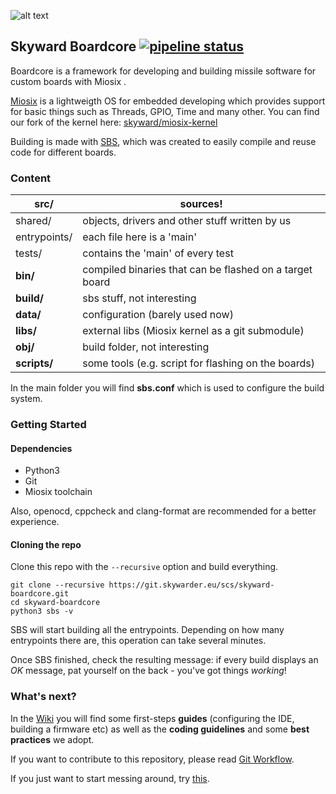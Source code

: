 ![alt text](https://avatars2.githubusercontent.com/u/8077370?s=200&v=4)

Skyward Boardcore
[![pipeline status](https://git.skywarder.eu/scs/skyward-boardcore/badges/master/pipeline.svg)](https://git.skywarder.eu/scs/skyward-boardcore/commits/master)
-------------

Boardcore is a framework for developing and building missile software for custom boards with Miosix .

[Miosix](https://miosix.org/) is a lightweigth OS for embedded developing which provides support for basic things such as Threads, GPIO, Time and many other. You can find our fork of the kernel here: [skyward/miosix-kernel](https://git.skywarder.eu/elc/miosix-kernel)

Building is made with [SBS](https://git.skywarder.eu/scs/skyward-boardcore/wikis/Skyward-Build-Systems-(SBS)), which was created to easily compile and reuse code for different boards.

### Content

| **src/**     | sources!                                                |
| ------------ | ------------------------------------------------------- |
| shared/      | objects, drivers and other stuff written by us          |
| entrypoints/ | each file here is a 'main'                              |
| tests/       | contains the 'main' of every test                       |
| **bin/**     | compiled binaries that can be flashed on a target board |
| **build/**   | sbs stuff, not interesting                              |
| **data/**    | configuration (barely used now)                         |
| **libs/**    | external libs (Miosix kernel as a git submodule)        |
| **obj/**     | build folder, not interesting                           |
| **scripts/** | some tools (e.g. script for flashing on the boards)     |

In the main folder you will find **sbs.conf** which is used to configure the build system.

### Getting Started

#### Dependencies

* Python3
* Git
* Miosix toolchain

Also, openocd, cppcheck and clang-format are recommended for a better experience.

#### Cloning the repo


Clone this repo with the `--recursive` option and build everything.
```
git clone --recursive https://git.skywarder.eu/scs/skyward-boardcore.git
cd skyward-boardcore
python3 sbs -v
```

SBS will start building all the entrypoints. Depending on how many entrypoints there are, this operation can take several minutes.

Once SBS finished, check the resulting message: if every build displays an *OK* message, pat yourself on the back - you've got things *working*!

### What's next?

In the [Wiki](https://git.skywarder.eu/scs/skyward-boardcore/wikis/home) you will find some first-steps **guides** (configuring the IDE, building a firmware etc) as well as the **coding guidelines** and some **best practices** we adopt.

If you want to contribute to this repository, please read [Git Workflow](https://git.skywarder.eu/scs/skyward-boardcore/wikis/Git-Workflow).

If you just want to start messing around, try [this](https://git.skywarder.eu/scs/skyward-boardcore/wikis/Boardcore-Quick-Start).